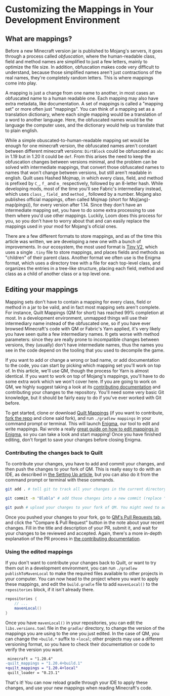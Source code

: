 # Customizing the Mappings in Your Development Environment

## What are mappings?

Before a new Minecraft version jar is published to Mojang's servers, it goes through a process called *obfuscation*,
where the human-readable class, field and method names are simplified to just a few letters, mainly to optimize the file
size. In addition, obfuscation makes code very difficult to understand, because those simplified names aren't just
contractions of the real names, they're completely random letters. This is where mappings come into play.

A mapping is just a change from one name to another, in most cases an obfuscated name to a human readable one. Each
mapping may also have extra metadata, like documentation. A set of mappings is called a "mapping set" or more often
just "mappings". You can think of a mapping set as a translation dictionary, where each single mapping would be a
translation of a word to another language. Here, the obfuscated names would be the language the computer uses, and
the dictionary would help us translate that to plain english.

While a simple obuscated-to-human-readable mapping set would be enough for one minecraft version, the obfuscated names
aren't constant between different minecraft versions: `DirtBlock` could be obfuscated as `abc` in 1.19 but in 1.20 it
could be `def`. From this arises the need to keep the obfuscation changes between versions minimal, and the problem can
be solved with intermediate mappings, that convert those obfuscated names to names that won't change between versions,
but still aren't readable in english. Quilt uses Hashed Mojmap, in which every class, field, and method is prefixed by
`C_`, `f_` and `m_` respectively, followed by an 8-letter hash. While developing mods, most of the time you'll see
Fabric's intermediary instead, which uses `class_`, `field_` and `method_`, followed by a number. Mojang also publishes
official mappings, often called Mojmap (short for Moj(ang)-map(pings)), for every version after 1.14. Since they don't
have an intermediate mapping set, you have to do some extra processing to use them where you'd use other mappings.
Luckily, Loom does this process for you, so you don't have to worry about that and can easily replace the mappings used
in your mod for Mojang's oficial ones.

There are a few different formats to store mappings, and as of the time this article was written, we are developing a
new one with a bunch of improvements. In our ecosystem, the most used format is [Tiny V2], which uses a single `.tiny`
file to store mappings, and places fields and methods as "children" of their parent class.
Another format we often use is the Enigma format, which uses a directory tree with a file for each top-level class, and
organizes the entries in a tree-like structure, placing each field, method and class as a child of another class or a
top level one.

## Editing your mappings

Mapping sets don't have to contain a mapping for every class, field or method in a jar to be valid, and in fact most
mapping sets aren't complete. For instance, Quilt Mappings (QM for short) has reached 99% completion at most. In a
development environment, unmapped things will use their intermediary name instead of the obfuscated one, so if you have
ever browsed Minecraft's code with QM or Fabric's Yarn applied, it's very likely you have seen quite a few intermediary
names. It gets worse with method parameters: since they are really prone to incompatible changes between versions, they
(usually) don't have intermediate names, thus the names you see in the code depend on the tooling that you used to
decompile the game.

If you want to add or change a wrong or bad name, or add documentation to the code, you can start by picking which
mapping set you'll work on top of. In this article, we'll use QM, though the process for Yarn is almost identical.
If you want to work on top of Mojang's mappings, you'll have to do some extra work which we won't cover here. If you
are going to work on QM, we highly suggest taking a look at its [contributing documentation][QM CONTRIBUTING.md] and
contributing your changes to the repository. You'll need some very basic Git knowledge, but it should be fairly easy
to do if you've ever worked with Git before.

To get started, clone or download [Quilt Mappings] (if you want to contribute, [fork the repo][fork qm] and clone said
fork), and run `./gradlew mappings` in your command prompt or terminal. This will launch [Enigma], our tool to edit and
write mappings. Rai wrote a really [great guide on how to edit mappings in Enigma][Enigma guide], so you can take a look
and start mapping! Once you have finished editing, don't forget to save your changes before closing Enigma.

### Contributing the changes back to Quilt

To contribute your changes, you have to add and commit your changes, and then push the changes to your fork of QM. This
is really easy to do with an IDE, as described in [the Setting Up article][setting-up], but you can also do it from the
command prompt or terminal with these commands.
```bash
git add . # tell git to track all your changes in the current directory

git commit -m "Blabla" # add those changes into a new commit (replace "blabla" with a short description of your changes)

git push # upload your changes to your fork of QM. You might need to add `origin <minecraft version>` at the end if git complains about a missing upstream branch
```

Once you pushed your changes to your fork, go to [QM's Pull Requests tab][QM PRs], and click the "Compare & Pull
Request" button in the note about your recent changes. Fill in the title and description of your PR, submit it, and wait
for your changes to be reviewed and accepted. Again, there's a more in-depth explanation of the PR process in
[the contributing documentation][QM CONTRIBUTING.md].

### Using the edited mappings

If you don't want to contribute your changes back to Quilt, or want to try them out in a development environment, you
can run `./gradlew publishToMavenLocal` to make the required files available to other projects in your computer. You can
now head to the project where you want to apply these mappings, and edit the `build.gradle` file to add `mavenLocal()`
to the `repositories` block, if it isn't already there.

```gradle
repositories {
    // ...
    mavenLocal()
}
```

Once you have `mavenLocal()` in your repositories, you can edit the `libs.versions.toml` file in the `gradle/`
directory, to change the version of the mappings you are using to the one you just edited. In the case of QM, you can
change the `+build.*` suffix to `+local`; other projects may use a different versioning format, so you have to check
their documentation or code to verify the version you want.

```diff
 minecraft = "1.20.4"
-quilt_mappings = "1.20.4+build.1"
+quilt_mappings = "1.20.4+local"
 quilt_loader = "0.23.1"
```

That's it! You can now reload gradle through your IDE to apply these changes, and use your new mappings when reading
Minecraft's code.


<!-- Links -->
[Quilt Mappings]: https://github.com/QuiltMC/quilt-mappings
[QM CONTRIBUTING.md]: https://github.com/QuiltMC/quilt-mappings/blob/HEAD/CONTRIBUTING.md
[Fork QM]: https://github.com/QuiltMC/quilt-mappings/fork
[QM PRs]: https://github.com/QuiltMC/quilt-mappings/pulls
[Enigma]: https://github.com/QuiltMC/enigma
[Enigma guide]: https://github.com/QuiltMC/quilt-mappings/blob/HEAD/GUIDE.md

[setting-up]: /en/introduction/setting-up

[Tiny V2]: https://fabricmc.net/wiki/documentation:tiny2
